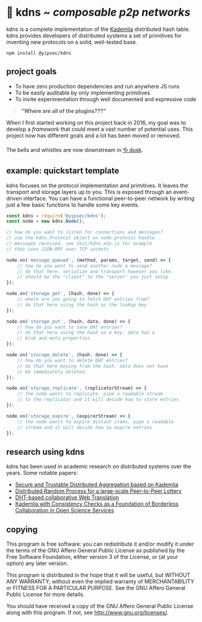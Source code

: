 # 🎼 kdns ~ *composable p2p networks*

kdns is a complete implementation of the 
[Kademlia](http://www.scs.stanford.edu/%7Edm/home/papers/kpos.pdf) distributed 
hash table. kdns provides developers of distributed systems a 
set of primitives for inventing new protocols on a solid, well-tested base.

```
npm install @yipsec/kdns
```

## project goals

* To have zero production dependencies and run anywhere JS runs
* To be easily auditable by only implementing primitives
* To invite experimentation through well documented and expressive code

> **"Where are all of the plugins???"**

When I first started working on this project back in 2016, my goal 
was to develop a *framework* that could meet a vast number of 
potential uses. This project now has different goals and a lot has 
been moved or removed.

The bells and whistles are now downstream in [🝰 dusk](https://rundusk.org/).

## example: quickstart template

kdns focuses on the protocol implementation and primitives. It leaves 
the transport and storage layers up to you. This is exposed through an 
event-driven interface. You can have a functional peer-to-peer network 
by writing just a few basic functions to handle some key events.

```js
const kdns = require('@yipsec/kdns');
const node = new kdns.Node();

// how do you want to listen for connections and messages?
// use the kdns.Protocol object on node.protocol handle 
// messages received. see test/kdns.e2e.js for example 
// that uses JSON-RPC over TCP sockets

node.on('message_queued', (method, params, target, send) => {
    // how do you want to send another node a message?
    // do that here. serialize and transport however you like.
    // should be the "client" to the "server" you just setup
});

node.on('storage_get', (hash, done) => {
    // where are you going to fetch DHT entries from?
    // do that here using the hash as the lookup key
});

node.on('storage_put', (hash, data, done) => {
    // how do you want to save DHT entries?
    // do that here using the hash as a key. data has a 
    // blob and meta properties
});

node.on('storage_delete', (hash, done) => {
    // how do you want to delete DHT entries?
    // do that here keying from the hash. data does not have 
    // be immediately deleted.
});

node.on('storage_replicate', (replicatorStream) => {
    // the node wants to replicate. pipe a readable stream 
    // to the replicator and it will decide how to store entries
});

node.on('storage_expire', (expirerStream) => {
    // the node wants to expire distant items. pipe a readable
    // stream and it will decide how to expire entries
});

```

## research using kdns

kdns has been used in academic research on distributed systems over the years. 
Some notable papers:

* [Secure and Trustable Distributed Aggregation based on Kademlia](https://arxiv.org/pdf/1709.03265.pdf)
* [Distributed Random Process for a large-scale Peer-to-Peer Lottery](https://hal.inria.fr/hal-01583824/document)
* [DHT-based collaborative Web Translation](https://etd.ohiolink.edu/!etd.send_file?accession=ucin1479821556144121&disposition=inline)
* [Kademlia with Consistency Checks as a Foundation of Borderless Collaboration in Open Science Services](https://www.sciencedirect.com/science/article/pii/S1877050916327041)

## copying

This program is free software: you can redistribute it and/or modify
it under the terms of the GNU Affero General Public License as published by
the Free Software Foundation, either version 3 of the License, or
(at your option) any later version.

This program is distributed in the hope that it will be useful,
but WITHOUT ANY WARRANTY; without even the implied warranty of
MERCHANTABILITY or FITNESS FOR A PARTICULAR PURPOSE.  See the
GNU Affero General Public License for more details.

You should have received a copy of the GNU Affero General Public License
along with this program.  If not, see <http://www.gnu.org/licenses/>.


